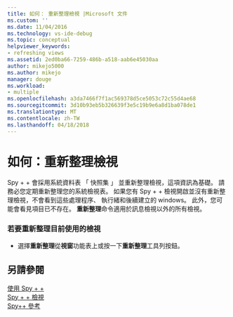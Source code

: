 ```yaml
---
title: 如何： 重新整理檢視 |Microsoft 文件
ms.custom: ''
ms.date: 11/04/2016
ms.technology: vs-ide-debug
ms.topic: conceptual
helpviewer_keywords:
- refreshing views
ms.assetid: 2ed0ba66-7259-486b-a518-aab6e45030aa
author: mikejo5000
ms.author: mikejo
manager: douge
ms.workload:
- multiple
ms.openlocfilehash: a3da7466f7f1ac569378d5ce5053c72c55d4ae68
ms.sourcegitcommit: 3d10b93eb5b326639f3e5c19b9e6a8d1ba078de1
ms.translationtype: MT
ms.contentlocale: zh-TW
ms.lasthandoff: 04/18/2018
---
```

# <a name="how-to-refresh-the-view"></a>如何：重新整理檢視
Spy + + 會採用系統資料表 「 快照集 」 並重新整理檢視，這項資訊為基礎。 請務必您定期重新整理您的系統檢視表。 如果您有 Spy + + 檢視開啟並沒有重新整理檢視，不會看到這些處理程序、 執行緒和後續建立的 windows。 此外，您可能會看見項目已不存在。 **重新整理**命令適用於訊息檢視以外的所有檢視。  
  
### <a name="to-refresh-the-currently-active-view"></a>若要重新整理目前使用的檢視  
  
-   選擇**重新整理**從**視窗**功能表上或按一下**重新整理**工具列按鈕。  
  
## <a name="see-also"></a>另請參閱  
 [使用 Spy + +](../debugger/using-spy-increment.md)   
 [Spy + + 檢視](../debugger/spy-increment-views.md)   
 [Spy++ 參考](../debugger/spy-increment-reference.md)